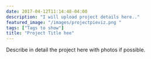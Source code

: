 ```yaml
---
date: 2017-04-12T11:14:48-04:00
description: "I will upload project details here.."
featured_image: "/images/projectpieviz.png "
tags: ["Tags to show"]
title: "Project Title hee"
---
```


Describe in detail the project here with photos if possible.